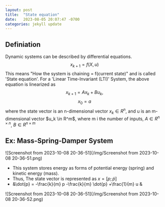 ```yaml
---
layout: post
title:  "State equation"
date:   2023-08-05 20:07:47 -0700
categories: jekyll update
---
```


## Definiation
Dynamic systems can be described by differential equations.
$$x_{k+1}=f(X, u)$$
This means "How the system is chaining = f(current state)" and is called 'State equation'.
For a 'Linear Time-Invariant (LTI)' System, the above equation is linearized as
$$x_{k+1} = Ax_k + Bu_k,$$ 
$$x_0 = a$$
where the state vector is an n-dimensional vector $x_k \in R^n$, and u is an m-dimensional vector $u_k \in R^m\$, where m i the number of inputs, $A \in R^{n \times n}$, $B \in R^{n \times m}$


## Ex: Mass-Spring-Damper System
![Screenshot from 2023-10-08 20-36-51](/img/Screenshot from 2023-10-08 20-36-51.png)
- This system stores energy as forms of potential energy (spring) and kinetic energy (mass).
- Thus, The state vector is represented as $x = [p; \dot{p}]$
- &\dot{p} = -\frac{k}{m} p -\frac{k}{m} \dot{p} +\frac{1}{m} u &
  
![Screenshot from 2023-10-08 20-36-51](/img/Screenshot from 2023-10-08 20-36-52.png)

